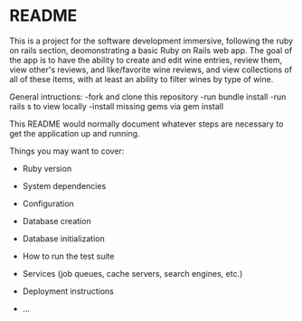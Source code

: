 # README

This is a project for the software development immersive, following the ruby on rails section, deomonstrating a basic Ruby on Rails web app.  The goal of the app is to have the ability to create and edit wine entries, review them, view other's reviews, and like/favorite wine reviews, and view collections of all of these items, with at least an ability to filter wines by type of wine.

General intructions:
-fork and clone this repository
-run bundle install
-run rails s to view locally
-install missing gems via gem install <missing-gem-name>

This README would normally document whatever steps are necessary to get the
application up and running.

Things you may want to cover:

* Ruby version

* System dependencies

* Configuration

* Database creation

* Database initialization

* How to run the test suite

* Services (job queues, cache servers, search engines, etc.)

* Deployment instructions

* ...
